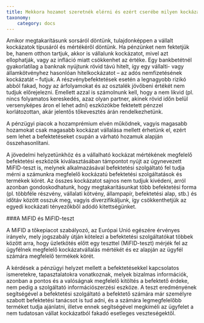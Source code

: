 ```yaml
---
title: Mekkora hozamot szeretnék elérni és ezért cserébe milyen kockázatot vagyok hajlandó vállalni?
taxonomy:
    category: docs
---
```

Amikor megtakarításunk sorsáról döntünk, tulajdonképpen a vállalt kockázatok típusáról és mértékéről döntünk. Ha pénzünket nem fektetjük be, hanem otthon tartjuk, akkor is vállalunk kockázatot, mivel azt ellophatják, vagy az infláció miatt csökkenhet az értéke. Egy bankbetétnél gyakorlatilag a banknak nyújtunk rövid távú hitelt, így egy vállalti- vagy államkötvényhez hasonlóan hitelkockázatot – az adós nemfizetésének kockázatát – futjuk. A részvénybefektetések esetén a legnagyobb rizikó abból fakad, hogy az árfolyamokat és az osztalék jövőbeni értékét nem tudjuk előrejelezni. Emellett azzal is számolnunk kell, hogy a nem likvid (pl. nincs folyamatos kereskedés, azaz olyan partner, akinek rövid időn belül versenyképes áron el lehet adni) eszközökbe fektetett pénzzel korlátozottan, akár jelentős tőkevesztés árán rendelkezhetünk.

A pénzügyi piacok a hozamprémium elvén működnek, vagyis magasabb hozamokat csak magasabb kockázat vállalása mellett érhetünk el, ezért sem lehet a befektetéseket csupán a várható hozamuk alapján összehasonlítani.

A jövedelmi helyzetünkhöz és a vállalható kockázat mértékének megfelelő befektetési eszközök kiválasztásában támpontot nyújt az úgynevezett MiFID-teszt is, melynek alkalmazásával befektetési szolgáltató fel tudja mérni a számunkra megfelelő kockázatú befektetési szolgáltatások és termékek körét. Az összes kockázatot sajnos nem tudjuk kivédeni, arról azonban gondoskodhatunk, hogy megtakarításunkat több befektetési forma (pl. többféle részvény, vállalati kötvény, állampapír, befektetési alap, stb.) és időtáv között osszuk meg, vagyis diverzifikáljunk, így csökkenthetjük az egyedi kockázati tényezőkből adódó kitettségünket.

###A MiFID és MiFID-teszt 

A MiFID a tőkepiacot szabályozó, az Európai Unió egészére érvényes irányelv, mely jogszabály útján kötelezi a befektetési szolgáltatókat többek között arra, hogy üzletkötés előtt egy teszttel (MiFID-teszt) mérjék fel az ügyfélnek megfelelő kockázatvállalás mértékét és ez alapján az ügyfél számára megfelelő termékek körét. 

A kérdések a pénzügyi helyzet mellett a befektetésekkel kapcsolatos ismeretekre, tapasztalatokra vonatkoznak, melyek bizalmas információk, azonban a pontos és a valóságnak megfelelő kitöltés a befektető érdeke, nem pedig a szolgáltató információszerzési eszköze. A teszt eredményének segítségével a befektetési szolgáltató a befektető számára már személyre szabott befektetési tanácsot is tud adni, és a számára legmegfelelőbb terméket tudja ajánlatni, illetve ennek segítségével megkíméli az ügyfelet a nem tudatosan vállat kockázatból fakadó esetleges veszteségektől.